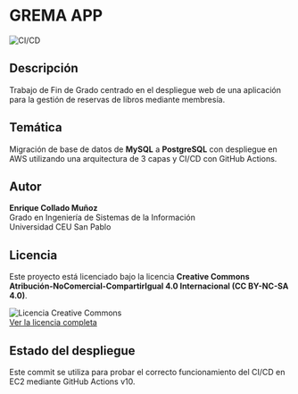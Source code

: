 # GREMA APP

![CI/CD](https://github.com/kike454/TFG-GISI/actions/workflows/deploy.yml/badge.svg)

## Descripción
Trabajo de Fin de Grado centrado en el despliegue web de una aplicación para la gestión de reservas de libros mediante membresía.

## Temática
Migración de base de datos de **MySQL** a **PostgreSQL** con despliegue en AWS utilizando una arquitectura de 3 capas y CI/CD con GitHub Actions.

## Autor
**Enrique Collado Muñoz**  
Grado en Ingeniería de Sistemas de la Información  
Universidad CEU San Pablo

## Licencia
Este proyecto está licenciado bajo la licencia **Creative Commons Atribución-NoComercial-CompartirIgual 4.0 Internacional (CC BY-NC-SA 4.0)**.

![Licencia Creative Commons](https://licensebuttons.net/l/by-nc-sa/4.0/88x31.png)  
[Ver la licencia completa](https://creativecommons.org/licenses/by-nc-sa/4.0/)
## Estado del despliegue

Este commit se utiliza para probar el correcto funcionamiento del CI/CD en EC2 mediante GitHub Actions v10.
